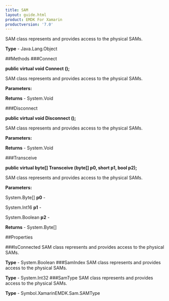 ```yaml
---
title: SAM
layout: guide.html
product: EMDK For Xamarin 
productversion: '7.0' 
---
```

SAM class represents and provides access to the physical SAMs.

**Type** - Java.Lang.Object

##Methods
###Connect

**public virtual void Connect ();**

SAM class represents and provides access to the physical SAMs.

**Parameters:**

**Returns** - System.Void

###Disconnect

**public virtual void Disconnect ();**

SAM class represents and provides access to the physical SAMs.

**Parameters:**

**Returns** - System.Void

###Transceive

**public virtual byte[] Transceive (byte[] p0, short p1, bool p2);**

SAM class represents and provides access to the physical SAMs.

**Parameters:**

System.Byte[] **p0**  - 
        

System.Int16 **p1**  - 
        

System.Boolean **p2**  - 
        

**Returns** - System.Byte[]

##Properties

###IsConnected
SAM class represents and provides access to the physical SAMs.

**Type** - System.Boolean
###SamIndex
SAM class represents and provides access to the physical SAMs.

**Type** - System.Int32
###SamType
SAM class represents and provides access to the physical SAMs.

**Type** - Symbol.XamarinEMDK.Sam.SAMType
